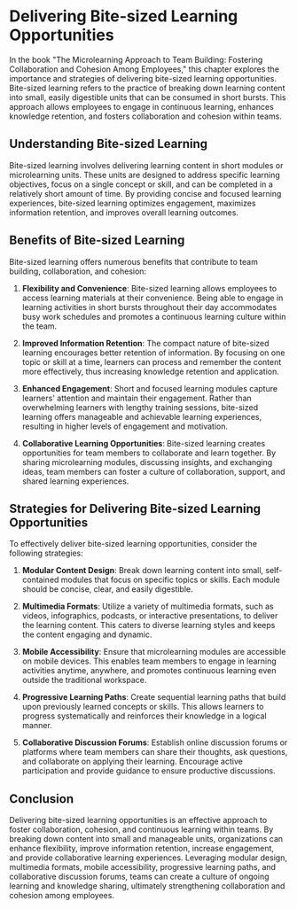 Delivering Bite-sized Learning Opportunities
=====================================================

In the book "The Microlearning Approach to Team Building: Fostering Collaboration and Cohesion Among Employees," this chapter explores the importance and strategies of delivering bite-sized learning opportunities. Bite-sized learning refers to the practice of breaking down learning content into small, easily digestible units that can be consumed in short bursts. This approach allows employees to engage in continuous learning, enhances knowledge retention, and fosters collaboration and cohesion within teams.

Understanding Bite-sized Learning
---------------------------------

Bite-sized learning involves delivering learning content in short modules or microlearning units. These units are designed to address specific learning objectives, focus on a single concept or skill, and can be completed in a relatively short amount of time. By providing concise and focused learning experiences, bite-sized learning optimizes engagement, maximizes information retention, and improves overall learning outcomes.

Benefits of Bite-sized Learning
-------------------------------

Bite-sized learning offers numerous benefits that contribute to team building, collaboration, and cohesion:

1. **Flexibility and Convenience**: Bite-sized learning allows employees to access learning materials at their convenience. Being able to engage in learning activities in short bursts throughout their day accommodates busy work schedules and promotes a continuous learning culture within the team.

2. **Improved Information Retention**: The compact nature of bite-sized learning encourages better retention of information. By focusing on one topic or skill at a time, learners can process and remember the content more effectively, thus increasing knowledge retention and application.

3. **Enhanced Engagement**: Short and focused learning modules capture learners' attention and maintain their engagement. Rather than overwhelming learners with lengthy training sessions, bite-sized learning offers manageable and achievable learning experiences, resulting in higher levels of engagement and motivation.

4. **Collaborative Learning Opportunities**: Bite-sized learning creates opportunities for team members to collaborate and learn together. By sharing microlearning modules, discussing insights, and exchanging ideas, team members can foster a culture of collaboration, support, and shared learning experiences.

Strategies for Delivering Bite-sized Learning Opportunities
-----------------------------------------------------------

To effectively deliver bite-sized learning opportunities, consider the following strategies:

1. **Modular Content Design**: Break down learning content into small, self-contained modules that focus on specific topics or skills. Each module should be concise, clear, and easily digestible.

2. **Multimedia Formats**: Utilize a variety of multimedia formats, such as videos, infographics, podcasts, or interactive presentations, to deliver the learning content. This caters to diverse learning styles and keeps the content engaging and dynamic.

3. **Mobile Accessibility**: Ensure that microlearning modules are accessible on mobile devices. This enables team members to engage in learning activities anytime, anywhere, and promotes continuous learning even outside the traditional workspace.

4. **Progressive Learning Paths**: Create sequential learning paths that build upon previously learned concepts or skills. This allows learners to progress systematically and reinforces their knowledge in a logical manner.

5. **Collaborative Discussion Forums**: Establish online discussion forums or platforms where team members can share their thoughts, ask questions, and collaborate on applying their learning. Encourage active participation and provide guidance to ensure productive discussions.

Conclusion
----------

Delivering bite-sized learning opportunities is an effective approach to foster collaboration, cohesion, and continuous learning within teams. By breaking down content into small and manageable units, organizations can enhance flexibility, improve information retention, increase engagement, and provide collaborative learning experiences. Leveraging modular design, multimedia formats, mobile accessibility, progressive learning paths, and collaborative discussion forums, teams can create a culture of ongoing learning and knowledge sharing, ultimately strengthening collaboration and cohesion among employees.
